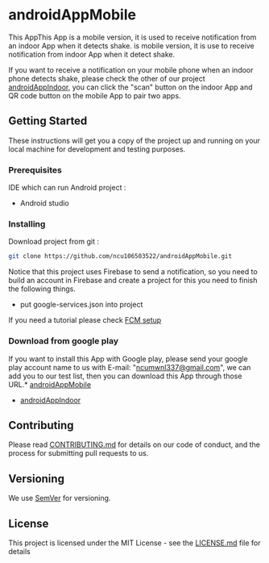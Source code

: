 # androidAppMobile

This AppThis App is a mobile version, it is used to receive notification from an indoor App when it detects shake. is mobile version, it is use to receive notification from indoor App when it detect shake.

If you want to receive a notification on your mobile phone when an indoor phone detects shake, please check the other of our project [androidAppIndoor](https://github.com/ncu106503522/androidAppIndoor),  you can click the "scan" button on the indoor App and QR code button on the mobile App to pair two apps.
## Getting Started

These instructions will get you a copy of the project up and running on your local machine for development and testing purposes.

### Prerequisites

IDE which can run Android project :

* Android studio


### Installing
Download project from git :
```sh
git clone https://github.com/ncu106503522/androidAppMobile.git
```
Notice that this project uses Firebase to send a notification, so you need to build an account in Firebase and create a project for this you need to finish the following things.
* put google-services.json into project

If you need a tutorial please check  [FCM setup](https://firebase.google.com/docs/android/setup)

### Download from google play
If you want to install this App with Google play, please send your google play account name to us with E-mail: "ncumwnl337@gmail.com", we can add you to our test list, then you can download this App through those URL.* [androidAppMobile](https://play.google.com/apps/internaltest/4701297342863693173)
* [androidAppIndoor](https://play.google.com/apps/internaltest/4700171472181250730)


## Contributing

Please read [CONTRIBUTING.md](CONTRIBUTING.md) for details on our code of conduct, and the process for submitting pull requests to us.

## Versioning

We use [SemVer](http://semver.org/) for versioning.


## License

This project is licensed under the MIT License - see the [LICENSE.md](LICENSE.md) file for details


